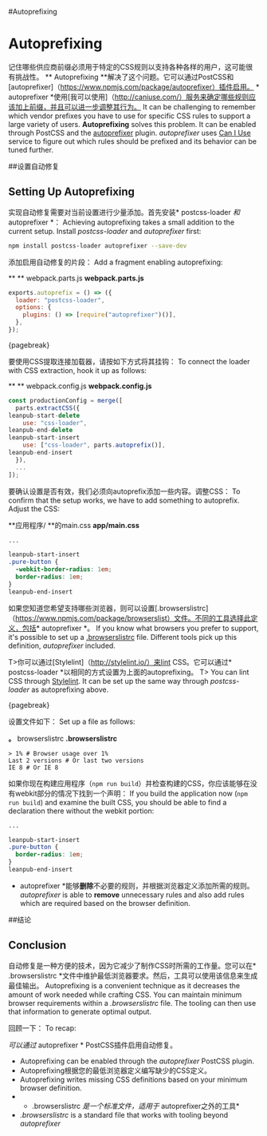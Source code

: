 #Autoprefixing
# Autoprefixing

记住哪些供应商前缀必须用于特定的CSS规则以支持各种各样的用户，这可能很有挑战性。 ** Autoprefixing **解决了这个问题。它可以通过PostCSS和[autoprefixer]（https://www.npmjs.com/package/autoprefixer）插件启用。 * autoprefixer *使用[我可以使用]（http://caniuse.com/）服务来确定哪些规则应该加上前缀，并且可以进一步调整其行为。
It can be challenging to remember which vendor prefixes you have to use for specific CSS rules to support a large variety of users. **Autoprefixing** solves this problem. It can be enabled through PostCSS and the [autoprefixer](https://www.npmjs.com/package/autoprefixer) plugin. *autoprefixer* uses [Can I Use](http://caniuse.com/) service to figure out which rules should be prefixed and its behavior can be tuned further.

##设置自动修复
## Setting Up Autoprefixing

实现自动修复需要对当前设置进行少量添加。首先安装* postcss-loader *和* autoprefixer *：
Achieving autoprefixing takes a small addition to the current setup. Install *postcss-loader* and *autoprefixer* first:

```bash
npm install postcss-loader autoprefixer --save-dev
```

添加启用自动修复的片段：
Add a fragment enabling autoprefixing:

** ** webpack.parts.js
**webpack.parts.js**

```javascript
exports.autoprefix = () => ({
  loader: "postcss-loader",
  options: {
    plugins: () => [require("autoprefixer")()],
  },
});
```

{pagebreak}

要使用CSS提取连接加载器，请按如下方式将其挂钩：
To connect the loader with CSS extraction, hook it up as follows:

** ** webpack.config.js
**webpack.config.js**

```javascript
const productionConfig = merge([
  parts.extractCSS({
leanpub-start-delete
    use: "css-loader",
leanpub-end-delete
leanpub-start-insert
    use: ["css-loader", parts.autoprefix()],
leanpub-end-insert
  }),
  ...
]);
```

要确认设置是否有效，我们必须向autoprefix添加一些内容。调整CSS：
To confirm that the setup works, we have to add something to autoprefix. Adjust the CSS:

**应用程序/ **的main.css
**app/main.css**

```css
...

leanpub-start-insert
.pure-button {
  -webkit-border-radius: 1em;
  border-radius: 1em;
}
leanpub-end-insert
```

如果您知道您希望支持哪些浏览器，则可以设置[.browserslistrc]（https://www.npmjs.com/package/browserslist）文件。不同的工具选择此定义，包括* autoprefixer *。
If you know what browsers you prefer to support, it's possible to set up a [.browserslistrc](https://www.npmjs.com/package/browserslist) file. Different tools pick up this definition, *autoprefixer* included.

T>你可以通过[Stylelint]（http://stylelint.io/）来lint CSS。它可以通过* postcss-loader *以相同的方式设置为上面的autoprefixing。
T> You can lint CSS through [Stylelint](http://stylelint.io/). It can be set up the same way through *postcss-loader* as autoprefixing above.

{pagebreak}

设置文件如下：
Set up a file as follows:

**。** browserslistrc
**.browserslistrc**

```
> 1% # Browser usage over 1%
Last 2 versions # Or last two versions
IE 8 # Or IE 8
```

如果你现在构建应用程序（`npm run build`）并检查构建的CSS，你应该能够在没有webkit部分的情况下找到一个声明：
If you build the application now (`npm run build`) and examine the built CSS, you should be able to find a declaration there without the webkit portion:

```css
...

leanpub-start-insert
.pure-button {
  border-radius: 1em;
}
leanpub-end-insert
```

* autoprefixer *能够**删除**不必要的规则，并根据浏览器定义添加所需的规则。
*autoprefixer* is able to **remove** unnecessary rules and also add rules which are required based on the browser definition.

##结论
## Conclusion

自动修复是一种方便的技术，因为它减少了制作CSS时所需的工作量。您可以在* .browserslistrc *文件中维护最低浏览器要求。然后，工具可以使用该信息来生成最佳输出。
Autoprefixing is a convenient technique as it decreases the amount of work needed while crafting CSS. You can maintain minimum browser requirements within a *.browserslistrc* file. The tooling can then use that information to generate optimal output.

回顾一下：
To recap:

*可以通过* autoprefixer * PostCSS插件启用自动修复。
* Autoprefixing can be enabled through the *autoprefixer* PostCSS plugin.
* Autoprefixing根据您的最低浏览器定义编写缺少的CSS定义。
* Autoprefixing writes missing CSS definitions based on your minimum browser definition.
* * .browserslistrc *是一个标准文件，适用于* autoprefixer之外的工具*
* *.browserslistrc* is a standard file that works with tooling beyond *autoprefixer*

